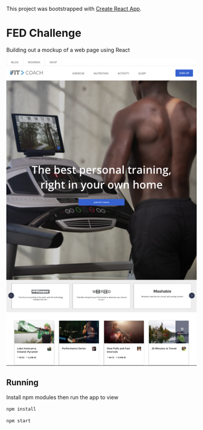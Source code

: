 This project was bootstrapped with [Create React App](https://github.com/facebook/create-react-app).

# FED Challenge

Building out a mockup of a web page using React

![screenshot](src/images/screenshot.png)

## Running

Install npm modules then run the app to view

```bash
npm install
```

```bash
npm start
```
